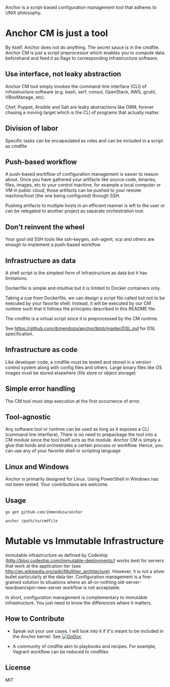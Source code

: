 Anchor is a script-based configuration management tool that adheres to UNIX philosophy.

Anchor CM is just a tool
========================

By itself, Anchor does not do anything. The secret sauce is in the cmdfile. Anchor CM is just a script preprocessor which enables you to compute data beforehand and feed it as flags to corresponding infrastructure software.

Use interface, not leaky abstraction
------------------------------------

Anchor CM tool simply invokes the command-line interface (CLI) of infrastructure software (e.g. bash, serf, consul, OpenStack, AWS, gcutil, VBoxManage, etc).

Chef, Puppet, Ansible and Salt are leaky abstractions like ORM, forever chasing a moving target which is the CLI of programs that actually matter. 

Division of labor
-----------------

Specific tasks can be encapsulated as roles and can be included in a script as cmdfile

Push-based workflow
-------------------

A push-based workflow of configuration management is easier to reason about. Once you have gathered your artifacts like source code, binaries, files, images, etc to your control machine, for example a local computer or VM in public cloud, those artifacts can be pushed to your remote machine/host (the one being configured) through SSH.

Pushing artifacts to multiple hosts in an efficient manner is left to the user or can be relegated to another project as separate orchestration tool.

Don't reinvent the wheel
------------------------

Your gool old SSH tools like ssh-keygen, ssh-agent, scp and others are enough to implement a push-based workflow

Infrastructure as data
----------------------

A shell script is the simplest form of infrastructure as data but it has limitations. 

Dockerfile is simple and intuitive but it is limited to Docker containers only. 

Taking a cue from Dockerfile, we can design a script file called but not to be executed by your favorite shell. Instead, it will be executed by our CM runtime such that it follows the principles described in this README file.

The cmdfile is a virtual script since it is preprocessed by the CM runtime.

See https://github.com/ibmendoza/anchor/blob/master/DSL.md for DSL specification.

Infrastructure as code
----------------------

Like developer code, a cmdfile must be tested and stored in a version control system along with config files and others. Large binary files like OS images must be stored elsewhere (file store or object storage)

Simple error handling
---------------------

The CM tool must stop execution at the first occurrence of error.

Tool-agnostic
-------------

Any software tool or runtime can be used as long as it exposes a CLI (command line interface). There is no need to prepackage the tool into a CM module since the tool itself acts as the module. Anchor CM is simply a glue that holds and orchestrates a certain process or workflow. Hence, you can use any of your favorite shell or scripting language

Linux and Windows
-----------------

Anchor is primarily designed for Linux. Using PowerShell in Windows has not been tested. Your contributions are welcome.

Usage
-----

```
go get github.com/ibmendoza/anchor

anchor /path/to/cmdfile
```

Mutable vs Immutable Infrastructure
===================================

Immutable infrastructure as defined by Codeship (http://blog.codeship.com/immutable-deployments/) works best for servers that work at the application tier (see http://en.wikipedia.org/wiki/Multitier_architecture). However, it is not a silver bullet particularly at the data tier. Configuration management is a fine-grained solution to situations where an all-or-nothing old-server-teardown/spin-new-server workflow is not acceptable.

In short, configuration management is complementary to immutable infrastructure. You just need to know the differences  where it matters.

How to Contribute
-----------------

- Speak out your use cases. I will look into it if it's meant to be included in the Anchor kernel. See <a href="https://godoc.org/github.com/ibmendoza/anchor"><img src="https://godoc.org/github.com/ibmendoza/anchor?status.svg" alt="GoDoc"></a>

- A community of cmdfile akin to playbooks and recipes. For example, Vagrant workflow can be reduced to cmdfiles


License
-------

MIT
